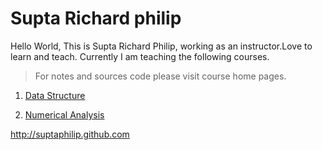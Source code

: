 Supta Richard philip
======================
Hello World,
This is Supta Richard Philip, working as an instructor.Love to learn and teach. Currently I am teaching the following courses.
> For notes and sources code please visit course home pages.

1. [Data Structure](https://suptaphilip.github.io/CityUniversity-DataStructure/)

2. [Numerical Analysis](https://github.com/suptaphilip/CityUniversity-NumericalAnalysis/)



 
http://suptaphilip.github.com
 
